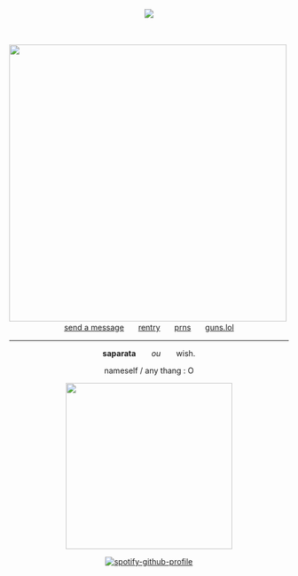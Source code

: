 <div align="center">

<img src="https://komarev.com/ghpvc/?username=2-time&label= ISLAND2 &color=DFC081&style=water"> 

ㅤㅤㅤ
ㅤㅤㅤ

  <a href="https://x.com/9xmy153816/status/1948650359234109916/photo"><img src="https://i.postimg.cc/MKJFCbV8/Untitled61-20250902195903.png" width="500" height="auto" align="left"></img></a>

[send a message](https://seildirect.atabook.org/)ㅤㅤ[rentry](https://rentry.co/SAPARATAH)ㅤㅤ[prns](https://en.pronouns.page/@directory)ㅤㅤ[guns.lol](https://guns.lol/seildirectory)

---
**saparata**  *ou*  wish.

nameself / any thang : O
<p align="center">
    <img width="300" src="" alt="">


</p>


[![spotify-github-profile](https://spotify-github-profile.kittinanx.com/api/view?uid=kwmho0p2lbotdgf6hwhi8nt3f&cover_image=true&theme=natemoo-re&show_offline=false&background_color=121212&interchange=false&bar_color=4d4d4d&bar_color_cover=false)](https://spotify-github-profile.kittinanx.com/api/view?uid=kwmho0p2lbotdgf6hwhi8nt3f&redirect=true)

